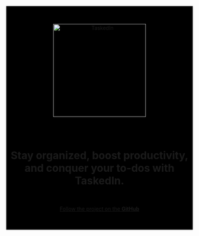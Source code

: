 <div style="background-color:black">
<br/>
<br/>
<p align="center">
  <a href="https://github.com/taskedin">
    <img alt="TaskedIn" title="TaskedIn" src="https://avatars.githubusercontent.com/u/173354539?v=4" width="250">
  </a>
</p>
<br/>
<br/>
<h1 align="center">
  Stay organized, boost productivity, and conquer your to-dos with TaskedIn.
</h1>
<br/>
<div align="center">
  <p align="center">
    <a href="https://github.com/taskedin">Follow the project on the <strong>GitHub</strong></a>
  </p>
</div>
<br/>
<br/>
</div>
